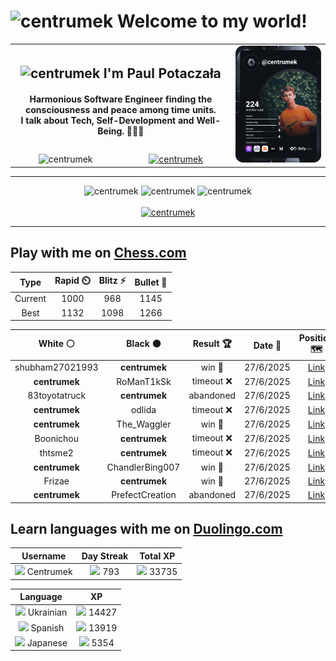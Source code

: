 <h1>
  <img
    src="https://emojis.slackmojis.com/emojis/images/1531849430/4246/blob-sunglasses.gif"
    width="30"
    alt="centrumek"
  />
  Welcome to my world!
</h1>

<table>
  <tbody>
    <tr>
      <td align="center" width="70%" colspan="2">
        <h2>
          <img
            src="https://raw.githubusercontent.com/MartinHeinz/MartinHeinz/master/wave.gif"
            width="30px"
            alt="centrumek"
          />
          I'm Paul Potaczała
        </h2>
        <h4>
          Harmonious Software Engineer finding the consciousness and peace among time units.
          <br/>
          I talk about Tech, Self-Development and Well-Being. 🌿🧘🚀
        </h4>
      </td>
      <td width="30%" rowspan="2">
        <a href="https://app.daily.dev/centrumek">
          <img
            src="./devcard.svg"
            alt="centrumek"
          />
        </a>
      </td>
    </tr>
    <tr align="center">
      <td>
        <img
          src="https://komarev.com/ghpvc/?username=centrumek&label=visitors&color=0e75b6&style=flat"
          alt="centrumek"
        >
      </td>
      <td>
        <a href="https://stackoverflow.com/users/14496012/centrumek">
          <img
            src="https://stackoverflow.com/users/flair/14496012.png?theme=dark"
            alt="centrumek"
          >
        </a>
      </td>
    </tr>
  </tbody>
</table>

---
<div align="center">
  <img 
    src="https://github-readme-stats.vercel.app/api?username=centrumek&show_icons=true&count_private=true&theme=dark&hide_border=true&hide=issues,contribs&bg_color=00000000"
    alt="centrumek"
  />
  <img
    src="https://github-readme-stats.vercel.app/api/top-langs/?username=centrumek&layout=compact&hide_border=true&theme=dark&bg_color=00000000&langs_count=6&exclude_repo=air-statistic-app"
    alt="centrumek"
  />
  <img 
    src="https://github-readme-streak-stats.herokuapp.com?user=centrumek&theme=dark&hide_border=true&background=FFFFFF00"
    alt="centrumek"
  />
  <br/>
  <br/>
  <a href="https://www.buymeacoffee.com/centrumek">
    <img
      src="https://cdn.buymeacoffee.com/buttons/v2/default-orange.png"
      height="50"
      width="210"
      alt="centrumek"
    />
  </a>
</div>

---

## Play with me on [Chess.com](https://www.chess.com/member/centrumek)

<div align="center">
<!--START_SECTION:chessStats-->
<!-- Automatically generated with https://github.com/Balastrong/chess-stats-action -->

| Type | Rapid ⏲️ | Blitz ⚡ | Bullet 🔫 |
|:---:|:---:|:---:|:---:|
| Current | 1000 | 968 | 1145 |
| Best | 1132 | 1098 | 1266 |

| White ⚪ | Black ⚫ | Result 🏆 | Date 📅 | Position 🗺️ | Type 🕕 |
|:---:|:---:|:---:|:---:|:---:|:---:|
| shubham27021993 | **centrumek** | win 🥇 | 27/6/2025 | <a href="http://www.ee.unb.ca/cgi-bin/tervo/fen.pl?select=2k2r2/p1qn4/2p1p3/1p1pP1R1/2nP4/2PB1N1P/PP1N4/2K5 w - - 4 24">Link</a> | Blitz |
| **centrumek** | RoManT1kSk | timeout ❌ | 27/6/2025 | <a href="http://www.ee.unb.ca/cgi-bin/tervo/fen.pl?select=8/4k1p1/4ppP1/8/1q6/8/5PK1/8 w - - 0 46">Link</a> | Blitz |
| 83toyotatruck | **centrumek** | abandoned  | 27/6/2025 | <a href="http://www.ee.unb.ca/cgi-bin/tervo/fen.pl?select=8/1R2p2p/8/8/1kp1N2P/4b1PK/1P2r3/R7 b - - 1 33">Link</a> | Blitz |
| **centrumek** | odlida | timeout ❌ | 27/6/2025 | <a href="http://www.ee.unb.ca/cgi-bin/tervo/fen.pl?select=8/7p/5p2/p1k2p2/3R1P1P/2K1P3/8/1r6 w - - 2 46">Link</a> | Blitz |
| **centrumek** | The_Waggler | win 🥇 | 27/6/2025 | <a href="http://www.ee.unb.ca/cgi-bin/tervo/fen.pl?select=6k1/pR5p/p6N/2P5/1P3pK1/1rn4P/8/8 b - - 0 40">Link</a> | Blitz |
| Boonichou | **centrumek** | timeout ❌ | 27/6/2025 | <a href="http://www.ee.unb.ca/cgi-bin/tervo/fen.pl?select=8/p3K3/1p2B3/2p1R2p/4P3/6k1/PPP1b3/8 b - - 0 42">Link</a> | Blitz |
| thtsme2 | **centrumek** | timeout ❌ | 27/6/2025 | <a href="http://www.ee.unb.ca/cgi-bin/tervo/fen.pl?select=8/7R/8/8/k7/2K5/5P2/8 b - - 0 45">Link</a> | Blitz |
| **centrumek** | ChandlerBing007 | win 🥇 | 27/6/2025 | <a href="http://www.ee.unb.ca/cgi-bin/tervo/fen.pl?select=r2q2kr/2ppbQ1p/b1p1p1pB/p3P3/3P4/2P3PP/PP2N3/RN3RK1 b - - 3 16">Link</a> | Blitz |
| Frizae | **centrumek** | win 🥇 | 27/6/2025 | <a href="http://www.ee.unb.ca/cgi-bin/tervo/fen.pl?select=8/8/4k1qK/8/Pr6/5P2/8/1b6 w - - 11 60">Link</a> | Blitz |
| **centrumek** | PrefectCreation | abandoned  | 27/6/2025 | <a href="http://www.ee.unb.ca/cgi-bin/tervo/fen.pl?select=1r6/4k1p1/p6p/b1P5/2KP2P1/P5q1/1B6/5Q2 w - - 0 37">Link</a> | Blitz |

<!--END_SECTION:chessStats-->
</div>

## Learn languages with me on [Duolingo.com](https://www.duolingo.com/profile/Centrumek)

<div align="center">
<!--START_SECTION:duolingoStats-->
<!-- Automatically generated with https://github.com/centrumek/duolingo-readme-stats-->

| Username | Day Streak | Total XP |
|:---:|:---:|:---:|
| <img src="https://raw.githubusercontent.com/centrumek/duolingo-readme-stats/main/assets/duolingo.png" height="12"> Centrumek | <img src="https://raw.githubusercontent.com/centrumek/duolingo-readme-stats/main/assets/streakinactive.svg" height="12"> 793 | <img src="https://raw.githubusercontent.com/centrumek/duolingo-readme-stats/main/assets/xp.svg" height="12"> 33735 | <img src="https://raw.githubusercontent.com/centrumek/duolingo-readme-stats/main/assets/xp.svg" height="12"> 0 |

| Language | XP |
|:---:|:---:|
| <img src="https://raw.githubusercontent.com/centrumek/duolingo-readme-stats/main/assets/langs/ukrainian.svg" height="12"> Ukrainian | <img src="https://raw.githubusercontent.com/centrumek/duolingo-readme-stats/main/assets/xp.svg" height="12"> 14427 |
| <img src="https://raw.githubusercontent.com/centrumek/duolingo-readme-stats/main/assets/langs/spanish.svg" height="12"> Spanish | <img src="https://raw.githubusercontent.com/centrumek/duolingo-readme-stats/main/assets/xp.svg" height="12"> 13919 |
| <img src="https://raw.githubusercontent.com/centrumek/duolingo-readme-stats/main/assets/langs/japanese.svg" height="12"> Japanese | <img src="https://raw.githubusercontent.com/centrumek/duolingo-readme-stats/main/assets/xp.svg" height="12"> 5354 |

<!--END_SECTION:duolingoStats-->
</div>
<!--
**centrumek/centrumek** is a ✨ _special_ ✨ repository because its `README.md` (this file) appears on your GitHub profile.

Here are some ideas to get you started:

- 🔭 I’m currently working on ...
- 🌱 I’m currently learning ...
- 👯 I’m looking to collaborate on ...
- 🤔 I’m looking for help with ...
- 💬 Ask me about ...
- 📫 How to reach me: ...
- 😄 Pronouns: ...
- ⚡ Fun fact: ...
-->
